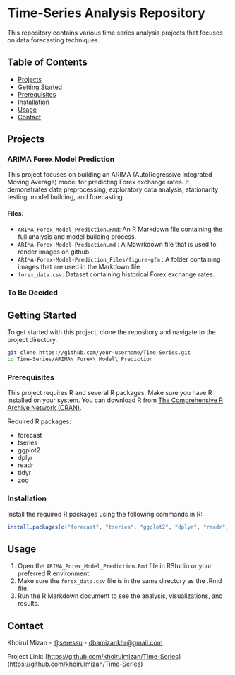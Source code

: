 # Time-Series Analysis Repository

This repository contains various time series analysis projects that focuses on data forecasting techniques.

## Table of Contents

- [Projects](#projects)
- [Getting Started](#getting-started)
- [Prerequisites](#prerequisites)
- [Installation](#installation)
- [Usage](#usage)
- [Contact](#contact)

## Projects

### ARIMA Forex Model Prediction

This project focuses on building an ARIMA (AutoRegressive Integrated Moving Average) model for predicting Forex exchange rates. It demonstrates data preprocessing, exploratory data analysis, stationarity testing, model building, and forecasting.

#### Files:
- `ARIMA_Forex_Model_Prediction.Rmd`: An R Markdown file containing the full analysis and model building process.
- `ARIMA-Forex-Model-Prediction.md` : A Mawrkdown file that is used to render images on github
- `ARIMA-Forex-Model-Prediction_Files/figure-gfm` : A folder containing images that are used in the Markdown file
- `forex_data.csv`: Dataset containing historical Forex exchange rates.

### To Be Decided

## Getting Started

To get started with this project, clone the repository and navigate to the project directory.

```bash
git clone https://github.com/your-username/Time-Series.git
cd Time-Series/ARIMA\ Forex\ Model\ Prediction
```

### Prerequisites

This project requires R and several R packages. Make sure you have R installed on your system. You can download R from [The Comprehensive R Archive Network (CRAN)](https://cran.r-project.org/).

Required R packages:
- forecast
- tseries
- ggplot2
- dplyr
- readr
- tidyr
- zoo

### Installation

Install the required R packages using the following commands in R:

```R
install.packages(c("forecast", "tseries", "ggplot2", "dplyr", "readr", "tidyr", "zoo"))
```

## Usage

1. Open the `ARIMA_Forex_Model_Prediction.Rmd` file in RStudio or your preferred R environment.
2. Make sure the `forex_data.csv` file is in the same directory as the .Rmd file.
3. Run the R Markdown document to see the analysis, visualizations, and results.

## Contact

Khoirul Mizan - [@seressu](https://twitter.com/seressu) - dbamizankhr@gmail.com

Project Link: [https://github.com/khoirulmizan/Time-Series](https://github.com/khoirulmizan/Time-Series)